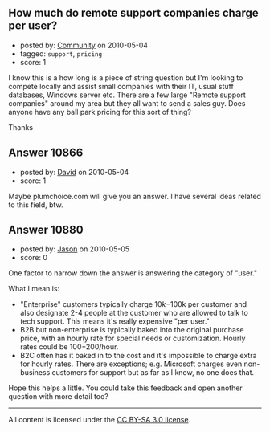 ## How much do remote support companies charge per user?

- posted by: [Community](https://stackexchange.com/users/-1/-1-community) on 2010-05-04
- tagged: `support`, `pricing`
- score: 1

I know this is a how long is a piece of string question but I'm looking to compete locally and assist small companies with their IT, usual stuff databases, Windows server etc. There are a few large "Remote support companies" around my area but they all want to send a sales guy. Does anyone have any ball park pricing for this sort of thing?

Thanks


## Answer 10866

- posted by: [David](https://stackexchange.com/users/-1/2684-david) on 2010-05-04
- score: 1

Maybe plumchoice.com will give you an answer. I have several ideas related to this field, btw.


## Answer 10880

- posted by: [Jason](https://stackexchange.com/users/-1/2-jason) on 2010-05-05
- score: 0

One factor to narrow down the answer is answering the category of "user."

What I mean is:

* "Enterprise" customers typically charge $10k-$100k per customer and also designate 2-4 people at the customer who are allowed to talk to tech support.  This means it's really expensive "per user."
* B2B but non-enterprise is typically baked into the original purchase price, with an hourly rate for special needs or customization.  Hourly rates could be $100-$200/hour.
* B2C often has it baked in to the cost and it's impossible to charge extra for hourly rates.  There are exceptions; e.g. Microsoft charges even non-business customers for support but as far as I know, no one does that.

Hope this helps a little.  You could take this feedback and open another question with more detail too?



---

All content is licensed under the [CC BY-SA 3.0 license](https://creativecommons.org/licenses/by-sa/3.0/).
